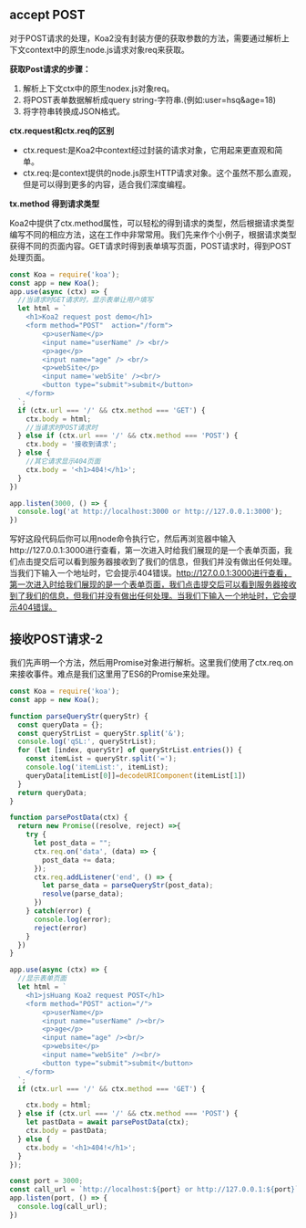 ## accept POST

对于POST请求的处理，Koa2没有封装方便的获取参数的方法，需要通过解析上下文context中的原生node.js请求对象req来获取。

**获取Post请求的步骤：**

1. 解析上下文ctx中的原生nodex.js对象req。
2. 将POST表单数据解析成query string-字符串.(例如:user=hsq&age=18)
3. 将字符串转换成JSON格式。

**ctx.request和ctx.req的区别**

- ctx.request:是Koa2中context经过封装的请求对象，它用起来更直观和简单。
- ctx.req:是context提供的node.js原生HTTP请求对象。这个虽然不那么直观，但是可以得到更多的内容，适合我们深度编程。

**tx.method 得到请求类型**

Koa2中提供了ctx.method属性，可以轻松的得到请求的类型，然后根据请求类型编写不同的相应方法，这在工作中非常常用。我们先来作个小例子，根据请求类型获得不同的页面内容。GET请求时得到表单填写页面，POST请求时，得到POST处理页面。

```js
const Koa = require('koa');
const app = new Koa();
app.use(async (ctx) => {
  //当请求时GET请求时，显示表单让用户填写
  let html = `
    <h1>Koa2 request post demo</h1>
    <form method="POST"  action="/form">
        <p>userName</p>
        <input name="userName" /> <br/>
        <p>age</p>
        <input name="age" /> <br/>
        <p>webSite</p>
        <input name='webSite' /><br/>
        <button type="submit">submit</button>
    </form>
  `;
  if (ctx.url === '/' && ctx.method === 'GET') {
    ctx.body = html;
    //当请求时POST请求时
  } else if (ctx.url === '/' && ctx.method === 'POST') {
    ctx.body = '接收到请求';
  } else {
    //其它请求显示404页面
    ctx.body = '<h1>404!</h1>';
  }
})

app.listen(3000, () => {
  console.log('at http://localhost:3000 or http://127.0.0.1:3000');
})
```

写好这段代码后你可以用node命令执行它，然后再浏览器中输入http://127.0.0.1:3000进行查看，第一次进入时给我们展现的是一个表单页面，我们点击提交后可以看到服务器接收到了我们的信息，但我们并没有做出任何处理。当我们下输入一个地址时，它会提示404错误。http://127.0.0.1:3000进行查看，第一次进入时给我们展现的是一个表单页面，我们点击提交后可以看到服务器接收到了我们的信息，但我们并没有做出任何处理。当我们下输入一个地址时，它会提示404错误。

## 接收POST请求-2

我们先声明一个方法，然后用Promise对象进行解析。这里我们使用了ctx.req.on来接收事件。难点是我们这里用了ES6的Promise来处理。

```js
const Koa = require('koa');
const app = new Koa();

function parseQueryStr(queryStr) {
  const queryData = {};
  const queryStrList = queryStr.split('&');
  console.log('qSL:', queryStrList);
  for (let [index, queryStr] of queryStrList.entries()) {
    const itemList = queryStr.split('=');
    console.log('itemList:', itemList);
    queryData[itemList[0]]=decodeURIComponent(itemList[1])
  }
  return queryData;
}

function parsePostData(ctx) {
  return new Promise((resolve, reject) =>{
    try {
      let post_data = "";
      ctx.req.on('data', (data) => {
        post_data += data;
      });
      ctx.req.addListener('end', () => {
        let parse_data = parseQueryStr(post_data);
        resolve(parse_data);
      })
    } catch(error) {
      console.log(error);
      reject(error)
    }
  })
}

app.use(async (ctx) => {
  //显示表单页面
  let html = `
    <h1>jsHuang Koa2 request POST</h1>
    <form method="POST" action="/">
        <p>userName</p>
        <input name="userName" /><br/>
        <p>age</p>
        <input name="age" /><br/>
        <p>website</p>
        <input name="webSite" /><br/>
        <button type="submit">submit</button>
    </form>
  `;
  if (ctx.url === '/' && ctx.method === 'GET') {

    ctx.body = html;
  } else if (ctx.url === '/' && ctx.method === 'POST') {
    let pastData = await parsePostData(ctx);
    ctx.body = pastData;
  } else {
    ctx.body = '<h1>404!</h1>';
  }
});

const port = 3000;
const call_url = `http://localhost:${port} or http://127.0.0.1:${port}`
app.listen(port, () => {
  console.log(call_url);
})
```

